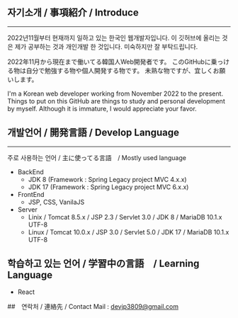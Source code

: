 ## 자기소개 / 事項紹介 / Introduce
----
2022년11월부터 현재까지 일하고 있는 한국인 웹개발자입니다.
이 깃허브에 올리는 것은 제가 공부하는 것과 개인개발 한 것입니다.
미숙하지만 잘 부탁드립니다.

2022年11月から現在まで働いてる韓国人Web開発者です。
このGitHubに乗っける物は自分で勉強する物や個人開発する物です。
未熟な物ですが、宜しくお願いします。

I'm a Korean web developer working from November 2022 to the present.
Things to put on this GitHub are things to study and personal development by myself.
Although it is immature, I would appreciate your favor.

## 개발언어 / 開発言語 / Develop Language
----
주로 사용하는 언어 / 主に使ってる言語　/ Mostly used language
- BackEnd
  - JDK 8 (Framework : Spring Legacy project MVC 4.x.x)
  - JDK 17 (Framework : Spring Legacy project MVC 6.x.x)
- FrontEnd
  - JSP, CSS, VanilaJS
- Server
  - Linix / Tomcat 8.5.x / JSP 2.3 / Servlet 3.0 / JDK 8 / MariaDB 10.1.x UTF-8
  - Linux / Tomcat 10.0.x / JSP 3.0 / Servlet 5.0 / JDK 17 / MariaDB 10.1.x UTF-8

## 학습하고 있는 언어 / 学習中の言語　/ Learning Language
- React

##　연락처 / 連絡先 / Contact
Mail : devjp3809@gmail.com
